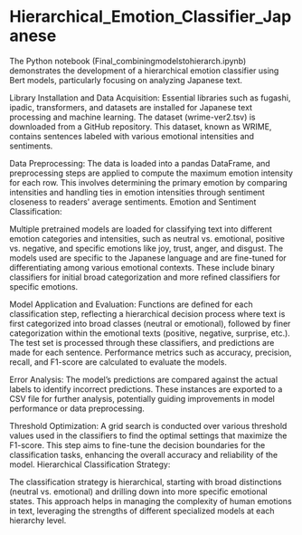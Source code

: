 # Hierarchical_Emotion_Classifier_Japanese
The Python notebook (Final_combiningmodelstohierarch.ipynb) demonstrates the development of a hierarchical emotion classifier using Bert models, particularly focusing on analyzing Japanese text.

Library Installation and Data Acquisition:
Essential libraries such as fugashi, ipadic, transformers, and datasets are installed for Japanese text processing and machine learning.
The dataset (wrime-ver2.tsv) is downloaded from a GitHub repository. This dataset, known as WRIME, contains sentences labeled with various emotional intensities and sentiments.

Data Preprocessing:
The data is loaded into a pandas DataFrame, and preprocessing steps are applied to compute the maximum emotion intensity for each row. This involves determining the primary emotion by comparing intensities and handling ties in emotion intensities through sentiment closeness to readers' average sentiments.
Emotion and Sentiment Classification:

Multiple pretrained models are loaded for classifying text into different emotion categories and intensities, such as neutral vs. emotional, positive vs. negative, and specific emotions like joy, trust, anger, and disgust.
The models used are specific to the Japanese language and are fine-tuned for differentiating among various emotional contexts. These include binary classifiers for initial broad categorization and more refined classifiers for specific emotions.

Model Application and Evaluation:
Functions are defined for each classification step, reflecting a hierarchical decision process where text is first categorized into broad classes (neutral or emotional), followed by finer categorization within the emotional texts (positive, negative, surprise, etc.).
The test set is processed through these classifiers, and predictions are made for each sentence. Performance metrics such as accuracy, precision, recall, and F1-score are calculated to evaluate the models.

Error Analysis:
The model’s predictions are compared against the actual labels to identify incorrect predictions. These instances are exported to a CSV file for further analysis, potentially guiding improvements in model performance or data preprocessing.

Threshold Optimization:
A grid search is conducted over various threshold values used in the classifiers to find the optimal settings that maximize the F1-score. This step aims to fine-tune the decision boundaries for the classification tasks, enhancing the overall accuracy and reliability of the model.
Hierarchical Classification Strategy:

The classification strategy is hierarchical, starting with broad distinctions (neutral vs. emotional) and drilling down into more specific emotional states. This approach helps in managing the complexity of human emotions in text, leveraging the strengths of different specialized models at each hierarchy level.
